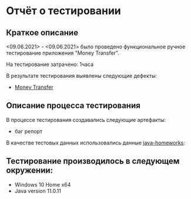 # Отчёт о тестировании 

## Краткое описание

<09.06.2021> - <09.06.2021> было проведено функциональное ручное тестирование приложения "Money Transfer".

На тестирование затрачено: 1часа

В результате тестирования выявлены следующие дефекты:
* [Money Transfer](https://github.com/GlebKlimenko/DZ-java_1.2.1/issues/1)


## Описание процесса тестирования
В процессе тестирования создавались следующие артефакты:

- баг репорт

В качестве тестовых данных использовались данные [java-homeworks](https://github.com/netology-code/javaqa-homeworks/tree/master/programming):


## Тестирование производилось в следующем окружении:
* Windows 10 Home x64
* Java version 11.0.11
